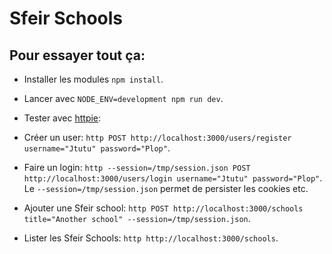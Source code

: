 # Sfeir Schools

## Pour essayer tout ça:

- Installer les modules `npm install`.
- Lancer avec `NODE_ENV=development npm run dev`.

- Tester avec [httpie](https://httpie.org/):

- Créer un user: `http POST http://localhost:3000/users/register username="Jtutu" password="Plop"`.
- Faire un login: `http --session=/tmp/session.json POST http://localhost:3000/users/login username="Jtutu" password="Plop"`. Le `--session=/tmp/session.json` permet de persister les cookies etc.
- Ajouter une Sfeir school: `http POST http://localhost:3000/schools title="Another school" --session=/tmp/session.json`.
- Lister les Sfeir Schools: `http http://localhost:3000/schools`.